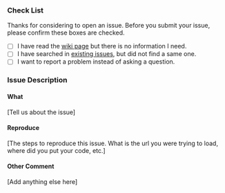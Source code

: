 ### Check List

Thanks for considering to open an issue. Before you submit your issue, please confirm these boxes are checked.

- [ ] I have read the [wiki page](https://github.com/MarcoEidinger/swift-package-os-example/wiki) but there is no information I need.
- [ ] I have searched in [existing issues](MarcoEidinger/swift-package-os-example/issues?utf8=✓&q=is%3Aissue), but did not find a same one.
- [ ] I want to report a problem instead of asking a question.

### Issue Description

#### What

[Tell us about the issue]

#### Reproduce

[The steps to reproduce this issue. What is the url you were trying to load, where did you put your code, etc.]

#### Other Comment

[Add anything else here]
